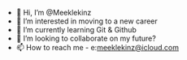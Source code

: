 - 👋 Hi, I’m @Meeklekinz
- 👀 I’m interested in moving to a new career
- 🌱 I’m currently learning Git & Github
- 💞️ I’m looking to collaborate on my future?
- 📫 How to reach me - e:meeklekinz@icloud.com

<!---
Meeklekinz/Meeklekinz is a ✨ special ✨ repository because its `README.md` (this file) appears on your GitHub profile.
You can click the Preview link to take a look at your changes.
--->
